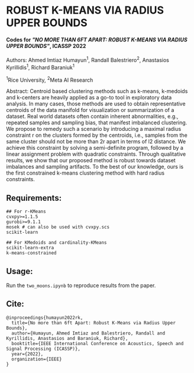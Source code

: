 # ROBUST K-MEANS VIA RADIUS UPPER BOUNDS
#### Codes for _"NO MORE THAN 6FT APART: ROBUST K-MEANS VIA RADIUS UPPER BOUNDS"_, ICASSP 2022
Authors: Ahmed Imtiaz Humayun<sup>1</sup>, Randall Balestriero<sup>2</sup>, Anastasios Kyrillidis<sup>1</sup>, Richard Baraniuk<sup>1</sup>

<sup>1</sup>Rice University, <sup>2</sup>Meta AI Research

Abstract: Centroid based clustering methods such as k-means, k-medoids and k-centers are heavily applied as a go-to tool in exploratory data analysis. In many cases, those methods are used to obtain representative centroids of the data manifold for visualization or summarization of a dataset. Real world datasets often contain inherent abnormalities, e.g., repeated samples and sampling bias, that manifest imbalanced clustering. We propose to remedy such a scenario by introducing a maximal radius constraint r on the clusters formed by the centroids, i.e., samples from the same cluster should not be more than 2r apart in terms of l2 distance. We achieve this constraint by solving a semi-definite program, followed by a linear assignment problem with quadratic constraints. Through qualitative results, we show that our proposed method is robust towards dataset imbalances and sampling artifacts. To the best of our knowledge, ours is the first constrained k-means clustering method with hard radius constraints.




## Requirements:
```
## For r-KMeans
cvxpy>=1.1.5
gurobi>=9.1.1 
mosek # can also be used with cvxpy.scs 
scikit-learn

## For KMedoids and cardinality-KMeans
scikit-learn-extra
k-means-constrained
```
## Usage:
Run the `two_moons.ipynb` to reproduce results from the paper.

## Cite:
```
@inproceedings{humayun2022rk,
  title={No more than 6ft Apart: Robust K-Means via Radius Upper Bounds},
  author={Humayun, Ahmed Imtiaz and Balestriero, Randall and Kyrillidis, Anastasios and Baraniuk, Richard},
  booktitle={IEEE International Conference on Acoustics, Speech and Signal Processing (ICASSP)},
  year={2022},
  organization={IEEE}
}
```
